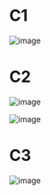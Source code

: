 # C1
![image](https://github.com/Shrangt/linux_training/assets/122137597/9d94b518-be27-497b-a9ce-2e2622b10755)
# C2
![image](https://github.com/Shrangt/linux_training/assets/122137597/b8907fee-c26c-4292-9e47-6bb1e67fb7a7)

![image](https://github.com/Shrangt/linux_training/assets/122137597/2dcc2ac5-1919-4d53-84ad-7aa0f0f9c091)

# C3
![image](https://github.com/Shrangt/linux_training/assets/122137597/c242d9a0-d945-4228-8dc5-6c6094b856d3)

